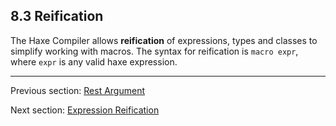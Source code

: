 ## 8.3 Reification

The Haxe Compiler allows **reification** of expressions, types and classes to simplify working with macros. The syntax for reification is `macro expr`, where `expr` is any valid haxe expression.

---

Previous section: [Rest Argument](8.2.3-Rest_Argument.md)

Next section: [Expression Reification](8.3.1-Expression_Reification.md)